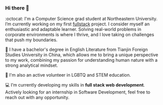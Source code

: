 ### Hi there 👋

<!--
**yuwei-wu-k/yuwei-wu-k** is a ✨ _special_ ✨ repository because its `README.md` (this file) appears on your GitHub profile.
-->

:octocat: I'm a Computer Science grad student at Northeastern University. I’m currently working on my first [fullstack](https://github.com/yuwei-wu-k/fullstack-open.git) project. I consider myself an enthusiastic and adaptable learner. Solving real-world problems in corporate environments is where I thrive, and I love taking on challenges that push my boundaries. 

:book: I have a bachelor's degree in English Literature from Tianjin Foreign Studies University in China, which allows me to bring a unique perspective to my work, combining my passion for understanding human nature with a strong analytical mindset.

:seedling: I'm also an active volunteer in LGBTQ and STEM education. 

:computer: I’m currently developing my skills in **full stack web development**. Actively looking for an internship in Software Development, feel free to reach out with any opportunity.
